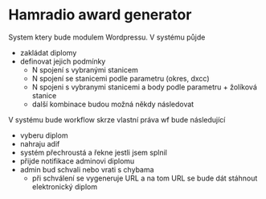 # Hamradio award generator

System ktery bude modulem Wordpressu.
V systému půjde
* zakládat diplomy 
* definovat jejich podmínky
  * N spojení s vybranými stanicem
  * N spojení se stanicemi podle parametru (okres, dxcc)
  * N spojeni s vybranymi stanicemi a body podle parametru + žolíková stanice
  * další kombinace budou možná někdy následovat

V systému bude workflow skrze vlastní práva
wf bude následující
* vyberu diplom
* nahraju adif
* systém přechroustá a řekne jestli jsem splnil
* přijde notifikace adminovi diplomu
* admin bud schvali nebo vrati s chybama
  * při schválení se vygeneruje URL a na tom URL se bude dát stáhnout elektronický diplom

